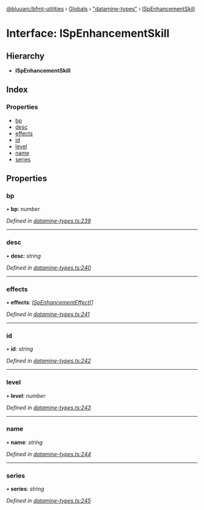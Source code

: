 [@bluuarc/bfmt-utilities](../README.md) › [Globals](../globals.md) › ["datamine-types"](../modules/_datamine_types_.md) › [ISpEnhancementSkill](_datamine_types_.ispenhancementskill.md)

# Interface: ISpEnhancementSkill

## Hierarchy

* **ISpEnhancementSkill**

## Index

### Properties

* [bp](_datamine_types_.ispenhancementskill.md#bp)
* [desc](_datamine_types_.ispenhancementskill.md#desc)
* [effects](_datamine_types_.ispenhancementskill.md#effects)
* [id](_datamine_types_.ispenhancementskill.md#id)
* [level](_datamine_types_.ispenhancementskill.md#level)
* [name](_datamine_types_.ispenhancementskill.md#name)
* [series](_datamine_types_.ispenhancementskill.md#series)

## Properties

###  bp

• **bp**: *number*

*Defined in [datamine-types.ts:239](https://github.com/BluuArc/bfmt-utilities/blob/2dbb89b/src/datamine-types.ts#L239)*

___

###  desc

• **desc**: *string*

*Defined in [datamine-types.ts:240](https://github.com/BluuArc/bfmt-utilities/blob/2dbb89b/src/datamine-types.ts#L240)*

___

###  effects

• **effects**: *[ISpEnhancementEffect](_datamine_types_.ispenhancementeffect.md)[]*

*Defined in [datamine-types.ts:241](https://github.com/BluuArc/bfmt-utilities/blob/2dbb89b/src/datamine-types.ts#L241)*

___

###  id

• **id**: *string*

*Defined in [datamine-types.ts:242](https://github.com/BluuArc/bfmt-utilities/blob/2dbb89b/src/datamine-types.ts#L242)*

___

###  level

• **level**: *number*

*Defined in [datamine-types.ts:243](https://github.com/BluuArc/bfmt-utilities/blob/2dbb89b/src/datamine-types.ts#L243)*

___

###  name

• **name**: *string*

*Defined in [datamine-types.ts:244](https://github.com/BluuArc/bfmt-utilities/blob/2dbb89b/src/datamine-types.ts#L244)*

___

###  series

• **series**: *string*

*Defined in [datamine-types.ts:245](https://github.com/BluuArc/bfmt-utilities/blob/2dbb89b/src/datamine-types.ts#L245)*
